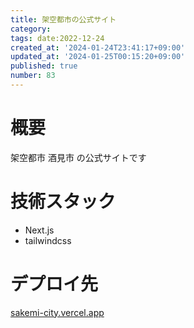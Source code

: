 ```yaml
---
title: 架空都市の公式サイト
category:
tags: date:2022-12-24
created_at: '2024-01-24T23:41:17+09:00'
updated_at: '2024-01-25T00:15:20+09:00'
published: true
number: 83
---
```


# 概要
架空都市 酒見市 の公式サイトです

# 技術スタック
- Next.js
- tailwindcss

# デプロイ先
[sakemi-city.vercel.app](https://sakemi-city.vercel.app/)

